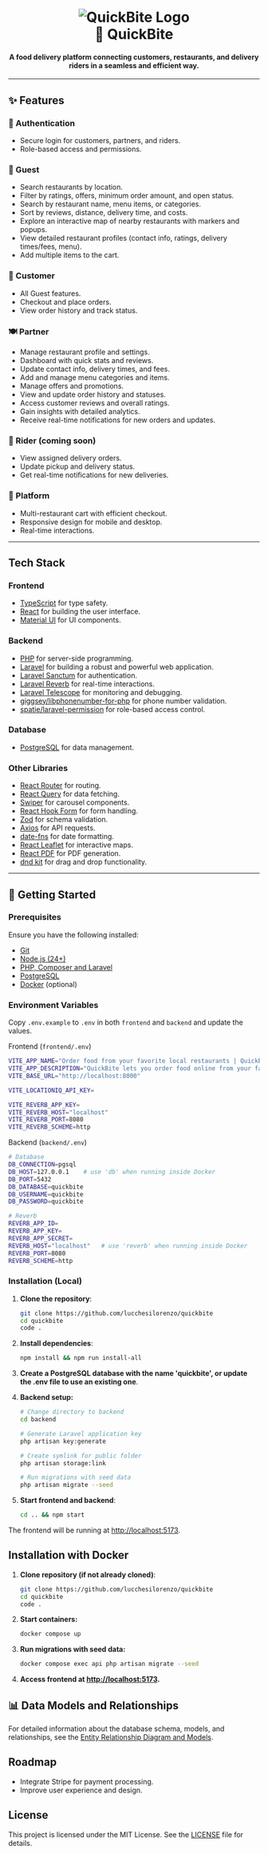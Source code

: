 <h1 align="center">
 <br />
   <img src="screenshots/quickbite-logo.png" alt="QuickBite Logo"  />
  <br />
     🍔 QuickBite
  <br />
</h1>

<h4 align="center">A food delivery platform connecting customers, restaurants, and delivery riders in a seamless and efficient way.</h4>

---

## ✨ Features

### 🔐 Authentication

- Secure login for customers, partners, and riders.
- Role-based access and permissions.

### 👤 Guest

- Search restaurants by location.
- Filter by ratings, offers, minimum order amount, and open status.
- Search by restaurant name, menu items, or categories.
- Sort by reviews, distance, delivery time, and costs.
- Explore an interactive map of nearby restaurants with markers and popups.
- View detailed restaurant profiles (contact info, ratings, delivery times/fees, menu).
- Add multiple items to the cart.

### 🛒 Customer

- All Guest features.
- Checkout and place orders.
- View order history and track status.

### 🍽️ Partner

- Manage restaurant profile and settings.
- Dashboard with quick stats and reviews.
- Update contact info, delivery times, and fees.
- Add and manage menu categories and items.
- Manage offers and promotions.
- View and update order history and statuses.
- Access customer reviews and overall ratings.
- Gain insights with detailed analytics.
- Receive real-time notifications for new orders and updates.

### 🛵 Rider (coming soon)

- View assigned delivery orders.
- Update pickup and delivery status.
- Get real-time notifications for new deliveries.

### 🧩 Platform

- Multi-restaurant cart with efficient checkout.
- Responsive design for mobile and desktop.
- Real-time interactions.

---

## Tech Stack

### Frontend

- [TypeScript](https://www.typescriptlang.org/) for type safety.
- [React](https://reactjs.org/) for building the user interface.
- [Material UI](https://mui.com/material-ui/getting-started/) for UI components.

### Backend

- [PHP](https://www.php.net/) for server-side programming.
- [Laravel](https://laravel.com/) for building a robust and powerful web application.
- [Laravel Sanctum](https://laravel.com/docs/sanctum) for authentication.
- [Laravel Reverb](https://reverb.laravel.com/) for real-time interactions.
- [Laravel Telescope](https://laravel.com/docs/telescope) for monitoring and debugging.
- [giggsey/libphonenumber-for-php](https://github.com/giggsey/libphonenumber-for-php) for phone number validation.
- [spatie/laravel-permission](https://github.com/spatie/laravel-permission) for role-based access control.

### Database

- [PostgreSQL](https://www.postgresql.org/) for data management.

### Other Libraries

- [React Router](https://reactrouter.com/) for routing.
- [React Query](https://tanstack.com/query/v4) for data fetching.
- [Swiper](https://swiperjs.com/) for carousel components.
- [React Hook Form](https://react-hook-form.com/) for form handling.
- [Zod](https://zod.dev/) for schema validation.
- [Axios](https://axios-http.com/) for API requests.
- [date-fns](https://date-fns.org/) for date formatting.
- [React Leaflet](https://react-leaflet.js.org/) for interactive maps.
- [React PDF](https://react-pdf.org/) for PDF generation.
- [dnd kit](https://dndkit.com/) for drag and drop functionality.

---

## 🚀 Getting Started

### Prerequisites

Ensure you have the following installed:

- [Git](https://git-scm.com/)
- [Node.js (24+)](https://nodejs.org/en/)
- [PHP, Composer and Laravel](https://laravel.com/docs/11.x#installing-php)
- [PostgreSQL](https://www.postgresql.org/)
- [Docker](https://www.docker.com/get-started/) (optional)

### Environment Variables

Copy `.env.example` to `.env` in both `frontend` and `backend` and update the values.

Frontend (`frontend/.env`)

```bash
VITE_APP_NAME="Order food from your favorite local restaurants | QuickBite"
VITE_APP_DESCRIPTION="QuickBite lets you order food online from your favorite local restaurants with fast delivery and no hassle."
VITE_BASE_URL="http://localhost:8000"

VITE_LOCATIONIQ_API_KEY=

VITE_REVERB_APP_KEY=
VITE_REVERB_HOST="localhost"
VITE_REVERB_PORT=8080
VITE_REVERB_SCHEME=http
```

Backend (`backend/.env`)

```bash
# Database
DB_CONNECTION=pgsql
DB_HOST=127.0.0.1    # use 'db' when running inside Docker
DB_PORT=5432
DB_DATABASE=quickbite
DB_USERNAME=quickbite
DB_PASSWORD=quickbite

# Reverb
REVERB_APP_ID=
REVERB_APP_KEY=
REVERB_APP_SECRET=
REVERB_HOST="localhost"   # use 'reverb' when running inside Docker
REVERB_PORT=8080
REVERB_SCHEME=http
```

### Installation (Local)

1. **Clone the repository**:

   ```bash
   git clone https://github.com/lucchesilorenzo/quickbite
   cd quickbite
   code .
   ```

2. **Install dependencies**:

   ```bash
   npm install && npm run install-all
   ```

3. **Create a PostgreSQL database with the name 'quickbite', or update the .env file to use an existing one**.

4. **Backend setup:**

   ```bash
   # Change directory to backend
   cd backend

   # Generate Laravel application key
   php artisan key:generate

   # Create symlink for public folder
   php artisan storage:link

   # Run migrations with seed data
   php artisan migrate --seed
   ```

5. **Start frontend and backend**:

   ```bash
   cd .. && npm start
   ```

The frontend will be running at [http://localhost:5173](http://localhost:5173).

## Installation with Docker

1. **Clone repository (if not already cloned)**:

   ```bash
   git clone https://github.com/lucchesilorenzo/quickbite
   cd quickbite
   code .
   ```

2. **Start containers:**

   ```bash
   docker compose up
   ```

3. **Run migrations with seed data:**

   ```bash
   docker compose exec api php artisan migrate --seed
   ```

4. **Access frontend at [http://localhost:5173](http://localhost:5173).**

## 📊 Data Models and Relationships

For detailed information about the database schema, models, and relationships, see the [Entity Relationship Diagram and Models](./docs/ERD.md).

## Roadmap

- Integrate Stripe for payment processing.
- Improve user experience and design.

## License

This project is licensed under the MIT License. See the [LICENSE](./LICENSE) file for details.
